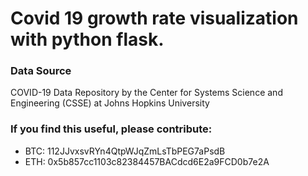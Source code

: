 # Covid 19 growth rate visualization with python flask.


### Data Source
COVID-19 Data Repository by the Center for Systems Science and Engineering (CSSE) at Johns Hopkins University


### If you find this useful, please contribute:
- BTC: 112JJvxsvRYn4QtpWJqZmLsTbPEG7aPsdB
- ETH: 0x5b857cc1103c82384457BACdcd6E2a9FCD0b7e2A

